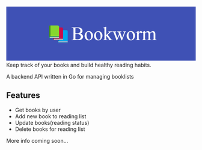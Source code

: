 ![Bookworm](bookworm.png)
Keep track of your books and build healthy reading habits.

A backend API written in Go for managing booklists

## Features

- Get books by user
- Add new book to reading list
- Update books(reading status)
- Delete books for reading list

More info coming soon...
